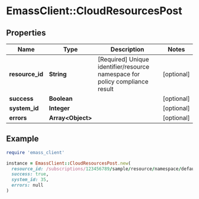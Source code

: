 # EmassClient::CloudResourcesPost

## Properties

| Name | Type | Description | Notes |
| ---- | ---- | ----------- | ----- |
| **resource_id** | **String** | [Required] Unique identifier/resource namespace for policy compliance result | [optional] |
| **success** | **Boolean** |  | [optional] |
| **system_id** | **Integer** |  | [optional] |
| **errors** | **Array&lt;Object&gt;** |  | [optional] |

## Example

```ruby
require 'emass_client'

instance = EmassClient::CloudResourcesPost.new(
  resource_id: /subscriptions/123456789/sample/resource/namespace/default,
  success: true,
  system_id: 35,
  errors: null
)
```

